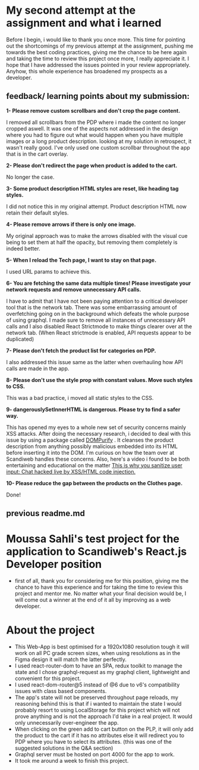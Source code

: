 # My second attempt at the assignment and what i learned
Before I begin, i would like to thank you once more. This time for pointing out the shortcomings of my previous attempt at the assignment, pushing me towards the best coding practices, giving me the chance to be here again and taking the time to review this project once more, I really appreciate it. I hope that I have addressed the issues pointed in your review appropriately. Anyhow, this whole experience has broadened my prospects as a developer.

## feedback/ learning points about my submission:

**1- Please remove custom scrollbars and don't crop the page content.**

I removed all scrollbars from the PDP where i made the content no longer cropped aswell. It was one of the aspects not addressed in the design where you had to figure out what would happen when you have multiple images or a long product description. looking at my solution in retrospect, it wasn't really good. I've only used one custom scrollbar throughout the app that is in the cart overlay.

**2- Please don't redirect the page when product is added to the cart.**

No longer the case.

**3- Some product description HTML styles are reset, like heading tag styles.**

I did not notice this in my original attempt. Product description HTML now retain their default styles.

**4- Please remove arrows if there is only one image.**

My original approach was to make the arrows disabled with the visual cue being to set them at half the opacity, but removing them completely is indeed better.

**5- When I reload the Tech page, I want to stay on that page.**

I used URL params to achieve this.

**6- You are fetching the same data multiple times! Please investigate your network requests and remove unnecessary API calls.**

I have to admit that I have not been paying attention to a critical developer tool that is the network tab. There was some embarrassing amount of overfetching going on in the background which defeats the whole purpose of using graphql. I made sure to remove all instances of unnecessary API calls and I also disabled React Strictmode to make things clearer over at the network tab. (When React strictmode is enabled, API requests appear to be duplicated)

**7- Please don't fetch the product list for categories on PDP.**

I also addressed this issue same as the latter when overhauling how API calls are made in the app.

**8- Please don't use the style prop with constant values. Move such styles to CSS.**

This was a bad practice, i moved all static styles to the CSS.

**9- dangerouslySetInnerHTML is dangerous. Please try to find a safer way.**

This has opened my eyes to a whole new set of security concerns mainly XSS attacks. After doing the necessary research, i decided to deal with this issue by using a package called <a href="https://github.com/cure53/DOMPurify" target="_blank">DOMPurify</a>
. It cleanses the product description from anything possibly malicious embedded into its HTML before inserting it into the DOM. I'm curious on how the team over at Scandiweb handles these concerns. Also, here's a video i found to be both entertaining and educational on the matter <a href="https://www.youtube.com/watch?v=2GtbY1XWGlQ&t=206s" target="_blank">This is why you sanitize user input: Chat hacked live by XSS/HTML code injection.</a>

**10- Please reduce the gap between the products on the Clothes page.**

Done!

## previous readme.md 

# Moussa Sahli's test project for the application to Scandiweb's React.js Developer position 
* first of all, thank you for considering me for this position, giving me the chance to have this experience and for taking the time to review this project and mentor me. No matter what your final decision would be, I will come out a winner at the end of it all by improving as a web developer.

# About the project
* This Web-App is best optimised for a 1920x1080 resolution tough it will work on all PC grade screen sizes, when using resolutions as in the Figma design it will match the latter perfectly. 
* I used react-router-dom to have an SPA, redux toolkit to manage the state and I chose graphql-request as my graphql client, lightweight and convenient for this project.
* I used react-dom-router@5 instead of @6 due to v6's compatibility issues with class based components.
* The app's state will not be preserved throughout page reloads, my reasoning behind this is that if i wanted to maintain the state I would probably resort to using LocalStorage for this project which will not prove anything and is not the approach I'd take in a real project. It would only unnecessarily over-engineer the app. 
* When clicking on the green add to cart button on the PLP, it will only add the product to the cart if it has no attributes else it will redirect you to PDP where you have to select its attributes. (this was one of the suggested solutions in the Q&A section)
* Graphql server must be hosted on port 4000 for the app to work. 
* It took me around a week to finish this project.

